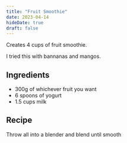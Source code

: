 ```yaml
---
title: "Fruit Smoothie"
date: 2023-04-14
hideDate: true
draft: false
---
```


Creates 4 cups of fruit smoothie.

I tried this with bannanas and mangos.

## Ingredients
- 300g of whichever fruit you want
- 6 spoons of yogurt
- 1.5 cups milk

## Recipe

Throw all into a blender and blend until smooth
